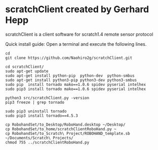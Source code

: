 # scratchClient created by Gerhard Hepp

scratchClient is a client software for scratch1.4 remote sensor protocol

Quick install guide: Open a terminal and execute the following lines.

```  
cd
git clone https://github.com/Naohiro2g/scratchClient.git

cd scratchClient/
sudo apt-get update
sudo apt-get install python-pip  python-dev  python-smbus 
sudo apt-get install python3-pip python3-dev python3-smbus 
sudo pip  install tornado mako==1.0.6 spidev pyserial intelhex
sudo pip3 install tornado mako==1.0.6 spidev pyserial intelhex

python3 src/scratchClient.py -version
pip3 freeze | grep tornado

sudo pip3 uninstall tornado
sudo pip3 install tornado==4.5.3

cp RobohandSet/to_Desktop/RoboHand.desktop ~/Desktop/
cp RobohandSet/to_home/scratchClientRoboHand.py ~
cp RobohandSet/to_Scratch\ Project/ROBOHAND_template.sb  ~/Documents/Scratch\ Projects/
chmod 755 ../scratchClientRoboHand.py

```
